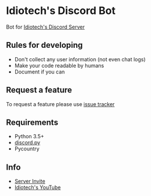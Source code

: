# Idiotech's Discord Bot

Bot for [Idiotech's Discord Server](https://discord.gg/0z3KQXI6apyyeNOD)

## Rules for developing

* Don't collect any user information (not even chat logs)
* Make your code readable by humans
* Document if you can

## Request a feature

To request a feature please use [issue tracker](https://github.com/iScrE4m/IdiotechDiscordBot/issues)

## Requirements

* Python 3.5+
* [discord.py](https://github.com/Rapptz/discord.py)
* Pycountry

## Info

* [Server Invite](https://discord.gg/0z3KQXI6apyyeNOD)
* [Idiotech's YouTube](https://www.youtube.com/channel/UC0YagOInbZxj10gaWwb1Nag)

